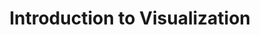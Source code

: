 ---
title: Introduction to Visualization
layout: slideshow
slides:



    - content: |

        # Introduction to Graphs and Visualization 
        "to make certain phenomena and portions of reality visible and understandable; many of these phenomena are not naturally accessible to the bare eye, and many are not even of visual nature"(Joan Costa)



    - content: |

        ## What is Visualization? 


        + It is based on (non-visual) data
        + It produces an image
        + The result is readable and recognizable [Kosara (2007)](http://kosara.net/papers/2007/Kosara_IV_2007.pdf)
        {:.fragment}
            
      notes: |
        Its hard to to  give an exact definition of what visualization is. You'll know it when you see it. Sorry. 

        At the highest level Information visualization is the graphical representation of data (numerical, text, geographical etc). The data source is not something already visualized, its abstract.

        The requirement of producing an image may be obvious, but the point is that the produced image is the primary way of communication information. If it is secondary to something else, it is not a visualization.  

        When we say the result is readable and recognizable, we are setting a criteria that the visualization is a means to learn something about the underlying data. This is in contrast to "informative/information art", in which images are generated from data where conveying information is not their primary purpose.

        Scientific visualization is mainly concerned with developing representations of three or more dimensional data. For example MRI or an aerodynamics simulation. Scientific visualisations are less abstract than data visualizations.

        We are going to be focussing on Data Visualization, which we will take to mean "information which has been abstracted in some schematic form, including attributes or variables for the units of information " [Friendly](http://www.math.usu.edu/~symanzik/teaching/2009_stat6560/Downloads/Friendly_milestone.pdf). Data visualization encompasses statistical graphics, and plots amongst other things.

        We can think of information visualization as a model. We are trying to abstract our representation of the data while retaining what we think the core truths of the data. There is a famous saying about models, "All models are wrong but some are useful". Lets keep that in mind while we think about and create visualization. 


    - content: |
        ## A quick history

        ![A Babylonian map on a clay tablet](https://upload.wikimedia.org/wikipedia/commons/c/ce/Clay_tablet_containing_plan_of_Nippur_%28Hilprecht_EBL_1903%29.jpg){:height="480"}

      notes: |

        Data Visualization began to emerge in the 16th century, prior to this data visualization was limited to maps and diagrams.  

        Creation of co-ordinate systems
        Theories in errors of measurement and estimation
        Collection of social and demographic data
        Keeping scientific data in tabular form

    - content: |
        ## A quick history    
        William Playfair invents line, area, bar and pie charts. 
        ![Timeseries](https://upload.wikimedia.org/wikipedia/commons/d/d8/Playfair_TimeSeries.png){:height="480"}

    - content: |
        ## The modern era
        High dimensional, interactive and dynamic  
        ![A network diagram](https://upload.wikimedia.org/wikipedia/commons/9/9b/Social_Network_Analysis_Visualization.png){:height="480"}


      notes: |
        Huge increases in computer power and data sets
        New forms still being invented
        Moving bubble charts
        Word clouds
        circos images
        Friednly [2006](http://www.datavis.ca/papers/hbook.pdf) and the milestones in [dataviz](http://datavis.ca/milestones/) website by the same author give a good history of the field


    - content: |

        ## Why should we study it?

        * Provide context and link data
        * Develop new insights
        * Essential part of scientific commuinication
        {:.fragment} 

      notes: |
        "To make certain phenomena and portions of reality visible and understandable; many of these phenomena are not naturally accessible to the bare eye, and many are not even of visual nature"
        Effective science communication makes you a better scientist

        Time spent in developing skills in effective visualization will pay itself back many times.

        Effective visualization not only makes your work more understandable to others but to yourself as well.

        Over time you will develop a library of techniques that you can use, as well a more literal library of snippets of code that can be re used


    - content: |
        ## New Insights - Anscombes quartet
        ![Anscombes quartet](https://upload.wikimedia.org/wikipedia/commons/e/ec/Anscombe%27s_quartet_3.svg){:height="480"}

    - content: |
        ## New Insights - Anscombes quartet 
        ![Statistics for the quartet](images/anscombes_table.png){:height="400"}

      notes: |
        Pictured on the slide are the graphs of four data sets called Anscombes quartet. Each data set has the same mean and standard deviation, along with variance, correlation and linear regression. So if we were to solely look at the numeric summary statistics  of this data, we could come to the conclusion that they are pretty similar data sets. But by plotting them we can quickly see there are some big differences between the different data sets.




    - content: |

        ## Principles of Visualization (From Tufte)

        * Show the data truthfully, don't distort it
        * Allow the viewer to understand the most ideas in the shortest time
        * Encourage the viewer to thinking about the form or substance of the data, not the method of display
        * Reveal the structure in the data at a variety of scales
        * Serve a clear purpose within the text or wherever it is displayed
        * Be integrated with other descriptions of the data
        {:.fragment}

      notes: |
        These principles are not absolute, but in general are a good guide to what you should and shouldn't do. They are fairly self explanatory, but here are some notes none the less

        Visualization are made with a message in mind, but that message should be a fair representation of what's in the data, not a distortion or exaggeration of anything present.

        When we are creating a visualization we want the viewing to get the message or idea being displayed quickly as well as conveying a depth of information at the same time. There is generally a trade off between speed of information retrieved by the viewer and the level of information shown.

        The particular method of visualization chosen should be almost transparent to the data, when we look at visualization we are drawn to features of the data, not the method used to display it. 

        [SOMETHING ABOUT SCALE]

        With regard to the last two points, a visualization should be part of whatever piece of media it is displayed in. If it is not stand alone piece, it should be part of and integrate with whatever it's in. It should be clear from a glance what it's prupose is and what it's being used for.






--- 